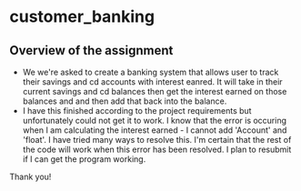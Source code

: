 # customer_banking

## Overview of the assignment 
- We we're asked to create a banking system that allows user to track their savings and cd accounts with interest eanred. It will take in their current savings and cd balances then get the interest earned on those balances and and then add that back into the balance.
- I have this finished according to the project requirements but unfortunately could not get it to work. I know that the error is occuring when I am calculating the interest earned - I cannot add 'Account' and 'float'. I have tried many ways to resolve this. I'm certain that the rest of the code will work when this error has been resolved. I plan to resubmit if I can get the program working.

Thank you! 
